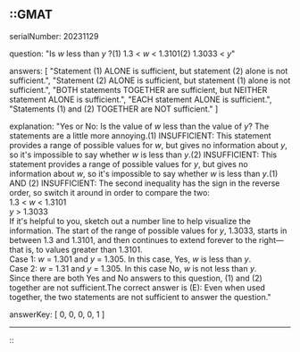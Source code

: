 ::GMAT
---


serialNumber: 20231129

question: "Is <i>w</i> less than <i>y</i> ?(1) 1.3 &lt; <i>w</i> &lt; 1.3101(2) 1.3033 &lt; <i>y</i>"

answers: [
  "Statement (1) ALONE is sufficient, but statement (2) alone is not sufficient.",
  "Statement (2) ALONE is sufficient, but statement (1) alone is not sufficient.",
  "BOTH statements TOGETHER are sufficient, but NEITHER statement ALONE is sufficient.",
  "EACH statement ALONE is sufficient.",
  "Statements (1) and (2) TOGETHER are NOT sufficient."
]

explanation: "Yes or No: Is the value of <i>w</i> less than the value of <i>y</i>? The statements are a little more annoying.(1) INSUFFICIENT: This statement provides a range of possible values for <i>w</i>, but gives no information about <i>y</i>, so it's impossible to say whether <i>w</i> is less than <i>y</i>.(2) INSUFFICIENT: This statement provides a range of possible values for <i>y</i>, but gives no information about <i>w</i>, so it's impossible to say whether <i>w</i> is less than <i>y</i>.(1) AND (2) INSUFFICIENT: The second inequality has the sign in the reverse order, so switch it around in order to compare the two:<br>1.3 &lt; <i>w</i> &lt; 1.3101<br><i>y</i> &gt; 1.3033<br>If it's helpful to you, sketch out a number line to help visualize the information. The start of the range of possible values for <i>y</i>, 1.3033, starts in between 1.3 and 1.3101, and then continues to extend forever to the right—that is, to values greater than 1.3101. <br>Case 1: <i>w</i> = 1.301 and <i>y</i> = 1.305. In this case, Yes, <i>w</i> is less than <i>y</i>. <br>Case 2: <i>w</i> = 1.31 and <i>y</i> = 1.305. In this case No, <i>w</i> is not less than <i>y</i>.<br>Since there are both Yes and No answers to this question, (1) and (2) together are not sufficient.The correct answer is (E): Even when used together, the two statements are not sufficient to answer the question."

answerKey: [
  0, 
  0, 
  0, 
  0, 
  1
]



---
::